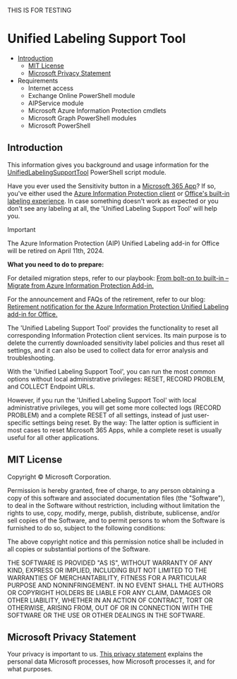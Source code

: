 THIS IS FOR TESTING


# Unified Labeling Support Tool

* [Introduction](#Introduction)
   * [MIT License]([#MIT-License](https://github.com/microsoft/UnifiedLabelingSupportTool/blob/main/Manual-Win.md#mit-license-))
   * [Microsoft Privacy Statement](https://github.com/microsoft/UnifiedLabelingSupportTool/blob/main/Manual-Win.md#microsoft-privacy-statement)
* Requirements
   * Internet access
   * Exchange Online PowerShell module
   * AIPService module
   * Microsoft Azure Information Protection cmdlets
   * Microsoft Graph PowerShell modules
   * Microsoft PowerShell


## Introduction <a name="Introduction"></a>

This information gives you background and usage information for the [UnifiedLabelingSupportTool](https://aka.ms/UnifiedLabelingSupportTool/Latest) PowerShell script module.

Have you ever used the Sensitivity button in a [Microsoft 365 App](https://www.microsoft.com/en-us/microsoft-365)? If so, you've either used the [Azure Information Protection client](https://docs.microsoft.com/en-us/azure/information-protection/what-is-information-protection#aip-unified-labeling-client) or [Office's built-in labeling experience](https://docs.microsoft.com/en-us/microsoft-365/compliance/sensitivity-labels-office-apps?view=o365-worldwide). In case something doesn't work as expected or you don't see any labeling at all, the 'Unified Labeling Support Tool' will help you.

> [!important] 
> The Azure Information Protection (AIP) Unified Labeling add-in for Office will be retired on April 11th, 2024.
> 
> **What you need to do to prepare:**
>
> For detailed migration steps, refer to our playbook: [From bolt-on to built-in – Migrate from Azure Information Protection Add-in.](https://microsoft.github.io/ComplianceCxE/playbooks/AIP2MIPPlaybook/)
>
> For the announcement and FAQs of the retirement, refer to our blog: [Retirement notification for the Azure Information Protection Unified Labeling add-in for Office.](https://techcommunity.microsoft.com/t5/security-compliance-and-identity/retirement-notification-for-the-azure-information-protection/ba-p/3791908)

The 'Unified Labeling Support Tool' provides the functionality to reset all corresponding Information Protection client services. Its main purpose is to delete the currently downloaded sensitivity label policies and thus reset all settings, and it can also be used to collect data for error analysis and troubleshooting.

With the 'Unified Labeling Support Tool', you can run the most common options without local administrative privileges:
RESET, RECORD PROBLEM, and COLLECT Endpoint URLs.

However, if you run the 'Unified Labeling Support Tool' with local administrative privileges, you will get some more collected logs (RECORD PROBLEM) and a complete RESET of all settings, instead of just user-specific settings being reset. By the way: The latter option is sufficient in most cases to reset Microsoft 365 Apps, while a complete reset is usually useful for all other applications.

## MIT License <a name="MIT-License"></a>

Copyright © Microsoft Corporation.

Permission is hereby granted, free of charge, to any person obtaining a copy of this software and associated documentation files (the "Software"), to deal in the Software without restriction, including without limitation the rights to use, copy, modify, merge, publish, distribute, sublicense, and/or sell copies of the Software, and to permit persons to whom the Software is furnished to do so, subject to the following conditions:

The above copyright notice and this permission notice shall be included in all copies or substantial portions of the Software.

THE SOFTWARE IS PROVIDED "AS IS", WITHOUT WARRANTY OF ANY KIND, EXPRESS OR IMPLIED, INCLUDING BUT NOT LIMITED TO THE WARRANTIES OF MERCHANTABILITY, FITNESS FOR A PARTICULAR PURPOSE AND NONINFRINGEMENT. IN NO EVENT SHALL THE AUTHORS OR COPYRIGHT HOLDERS BE LIABLE FOR ANY CLAIM, DAMAGES OR OTHER LIABILITY, WHETHER IN AN ACTION OF CONTRACT, TORT OR OTHERWISE, ARISING FROM, OUT OF OR IN CONNECTION WITH THE SOFTWARE OR THE USE OR OTHER DEALINGS IN THE SOFTWARE. 

## Microsoft Privacy Statement

Your privacy is important to us. [This privacy statement](https://privacy.microsoft.com/en-US/privacystatement) explains the personal data Microsoft processes, how Microsoft processes it, and for what purposes.
